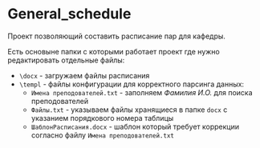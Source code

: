 # General_schedule

Проект позволяющий составить расписание пар для кафедры.

Есть основыне папки с которыми работает проект где нужно редактировать отдельные файлы:
* `\docx` - загружаем файлы расписания
* `\templ` - файлы конфигурации для корректного парсинга данных:
  * `Имена преподователей.txt` - заполняем _Фамилия И.О._ для поиска преподователей
  * `Файлы.txt` - указываем файлы хранящиеся в папке `docx` с указанием порядкового номера таблицы
  * `ШаблонРасписания.docx` - шаблон который требует коррекции согласно файлу `Имена преподователей.txt`

